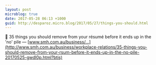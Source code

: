 ```yaml
---
layout: post
microblog: true
date: 2017-05-28 06:13 +1000
guid: http://desparoz.micro.blog/2017/05/27/things-you-should.html
---
```

🔗 35 things you should remove from your résumé before it ends up in the 'no' pile — [www.smh.com.au/business/...](http://www.smh.com.au/business/workplace-relations/35-things-you-should-remove-from-your-rsum-before-it-ends-up-in-the-no-pile-20170525-gwdl0p.html?btis)
